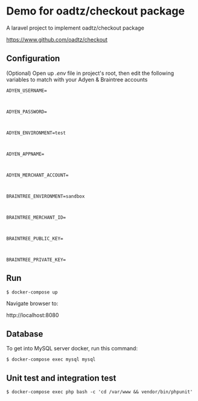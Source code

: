 
  

  

# Demo for oadtz/checkout package

  

  

A laravel project to implement oadtz/checkout package

  

https://www.github.com/oadtz/checkout

  

  

## Configuration

  

  

(Optional) Open up *.env* file in project's root, then edit the following variables to match with your Adyen & Braintree accounts

  

  

    ADYEN_USERNAME=
    
      
    
    ADYEN_PASSWORD=
    
      
    
    ADYEN_ENVIRONMENT=test
    
      
    
    ADYEN_APPNAME=
    
      
    
    ADYEN_MERCHANT_ACCOUNT=
    
      
    
    BRAINTREE_ENVIRONMENT=sandbox
    
      
    
    BRAINTREE_MERCHANT_ID=
    
      
    
    BRAINTREE_PUBLIC_KEY=
    
      
    
    BRAINTREE_PRIVATE_KEY=

  

  

  

## Run

  

  

  

    $ docker-compose up

  

  

  

Navigate browser to:

  

  

  

http://localhost:8080

  

  

## Database

  

To get into MySQL server docker, run this command:

  

  

    $ docker-compose exec mysql mysql

  

  

  

## Unit test and integration test

  

  

  

    $ docker-compose exec php bash -c 'cd /var/www && vendor/bin/phpunit'
